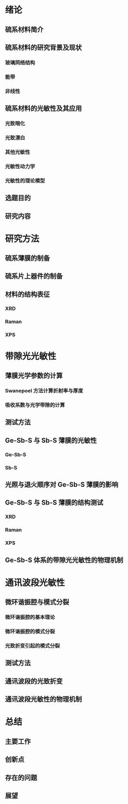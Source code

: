 # 绪论

## 硫系材料简介

## 硫系材料的研究背景及现状

### 玻璃网络结构

### 能带

### 非线性

## 硫系材料的光敏性及其应用

### 光致暗化

### 光致漂白

### 其他光敏性

### 光敏性动力学

### 光敏性的理论模型

## 选题目的

## 研究内容

# 研究方法

## 硫系薄膜的制备

## 硫系片上器件的制备

## 材料的结构表征

### XRD

### Raman

### XPS

# 带隙光光敏性

## 薄膜光学参数的计算

### Swanepoel 方法计算折射率与厚度

### 吸收系数与光学带隙的计算

## 测试方法

## Ge-Sb-S 与 Sb-S 薄膜的光敏性

### Ge-Sb-S

### Sb-S

## 光照与退火顺序对 Ge-Sb-S 薄膜的影响

## Ge-Sb-S 与 Sb-S 薄膜的结构测试

### XRD

### Raman

### XPS

## Ge-Sb-S 体系的带隙光光敏性的物理机制

# 通讯波段光敏性

## 微环谐振腔与模式分裂

### 微环谐振腔的基本理论

### 微环谐振腔的模式分裂

### 光致折变引起的模式分裂

## 测试方法

## 通讯波段的光致折变

## 通讯波段光敏性的物理机制

# 总结

## 主要工作

## 创新点

## 存在的问题

## 展望
